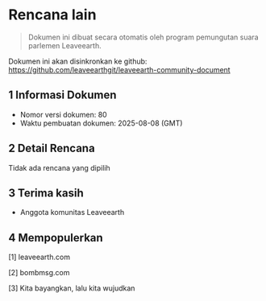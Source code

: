 # Rencana lain

>Dokumen ini dibuat secara otomatis oleh program pemungutan suara parlemen Leaveearth.

Dokumen ini akan disinkronkan ke github: https://github.com/leaveearthgit/leaveearth-community-document

## 1 Informasi Dokumen

- Nomor versi dokumen: 80
- Waktu pembuatan dokumen: 2025-08-08 (GMT)

## 2 Detail Rencana

Tidak ada rencana yang dipilih

## 3 Terima kasih
* Anggota komunitas Leaveearth

## 4 Mempopulerkan
[1] leaveearth.com

[2] bombmsg.com

[3] Kita bayangkan, lalu kita wujudkan